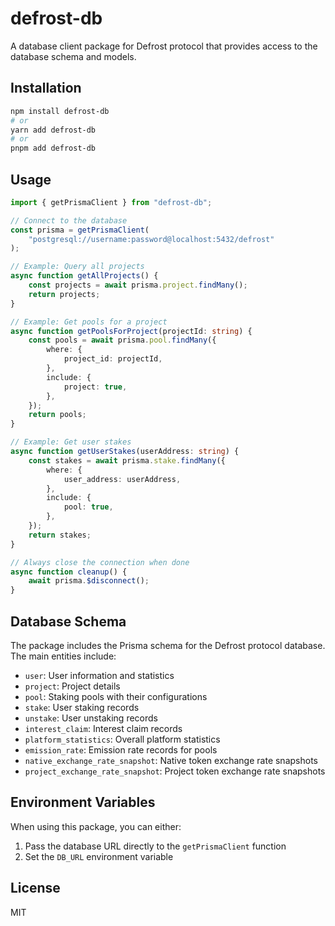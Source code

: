 # defrost-db

A database client package for Defrost protocol that provides access to the
database schema and models.

## Installation

```bash
npm install defrost-db
# or
yarn add defrost-db
# or
pnpm add defrost-db
```

## Usage

```typescript
import { getPrismaClient } from "defrost-db";

// Connect to the database
const prisma = getPrismaClient(
	"postgresql://username:password@localhost:5432/defrost"
);

// Example: Query all projects
async function getAllProjects() {
	const projects = await prisma.project.findMany();
	return projects;
}

// Example: Get pools for a project
async function getPoolsForProject(projectId: string) {
	const pools = await prisma.pool.findMany({
		where: {
			project_id: projectId,
		},
		include: {
			project: true,
		},
	});
	return pools;
}

// Example: Get user stakes
async function getUserStakes(userAddress: string) {
	const stakes = await prisma.stake.findMany({
		where: {
			user_address: userAddress,
		},
		include: {
			pool: true,
		},
	});
	return stakes;
}

// Always close the connection when done
async function cleanup() {
	await prisma.$disconnect();
}
```

## Database Schema

The package includes the Prisma schema for the Defrost protocol database. The
main entities include:

- `user`: User information and statistics
- `project`: Project details
- `pool`: Staking pools with their configurations
- `stake`: User staking records
- `unstake`: User unstaking records
- `interest_claim`: Interest claim records
- `platform_statistics`: Overall platform statistics
- `emission_rate`: Emission rate records for pools
- `native_exchange_rate_snapshot`: Native token exchange rate snapshots
- `project_exchange_rate_snapshot`: Project token exchange rate snapshots

## Environment Variables

When using this package, you can either:

1. Pass the database URL directly to the `getPrismaClient` function
2. Set the `DB_URL` environment variable

## License

MIT

